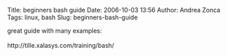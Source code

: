 Title: beginners bash guide
Date: 2006-10-03 13:56
Author: Andrea Zonca
Tags: linux, bash
Slug: beginners-bash-guide

<p>
 great guide with many examples:
 <br/>
 <br/>
 http://tille.xalasys.com/training/bash/
</p>
